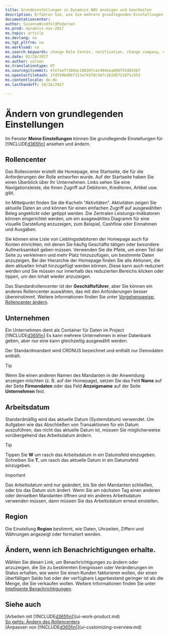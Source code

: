 ```yaml
---
title: Grundeinstellungen in Dynamics NAV anzeigen und bearbeiten
description: Erfahren Sie, wie Sie mehrere grundlegenden Einstellungen in Dynamics NAV einrichten, zum Beispiel im Rollencenter, im Unternehmen oder im Arbeitsdatum.
documentationcenter: 
author: SusanneWindfeldPedersen
ms.prod: dynamics-nav-2017
ms.topic: article
ms.devlang: na
ms.tgt_pltfrm: na
ms.workload: na
ms.search.keywords: change Role Center, notification, change company, change work date
ms.date: 03/29/2017
ms.author: solsen
ms.translationtype: HT
ms.sourcegitcommit: 4fefaef7380ac10836fcac404eea006f55d8556f
ms.openlocfilehash: 1fd559bd0bf213a745f0c567c2b2d5721071c553
ms.contentlocale: de-de
ms.lasthandoff: 10/16/2017

---
```

# <a name="changing-basic-settings"></a>Ändern von grundlegenden Einstellungen
Im Fenster **Meine Einstellungen** können Sie grundlegende Einstellungen für [!INCLUDE[d365fin](includes/d365fin_md.md)] ansehen und ändern.  

## <a name="role-center"></a>Rollencenter
Das Rollencenter erstellt die Homepage, eine Startseite, die für die Anforderungen der Rolle entworfen wurde. Auf der Startseite haben Sie einen Überblick über Ihr Unternehmen. Links sehen Sie eine Navigationsleiste, die Ihnen Zugriff auf Debitoren, Kreditoren, Artikel usw. gibt.

Im Mittelpunkt finden Sie die Kacheln "Aktivitäten". Aktivitäten zeigen Sie aktuelle Daten an und können für einen einfachen Zugriff auf ausgewählten Beleg angeklickt oder getippt werden. Die Zentralen Leistungs-Indikatoren können eingerichtet werden, um ein ausgewähltes Diagramm für eine visuelle Darstellung anzuzeigen, zum Beispiel, Cashflow oder Einnahmen und Ausgaben.

Sie können eine Liste von Lieblingsdebitoren der Homepage auch für Konten einrichten, mit denen Sie häufig Geschäfte tätigen oder besondere Aufmerksamkeit geben müssen. Verwenden Sie die Pfeile, um einen Teil der Seite zu verkleinern und mehr Platz hinzuzufügen, um bestimmte Daten anzuzeigen. Bei der Hierarchie der Homepage finden Sie alle Aktionen, die dem aktuellen Inhalt hinzugefügt werden können. Diese kann auch reduziert werden und Sie müssen nur innerhalb des reduzierten Bereichs klicken oder tippen, um den Inhalt wieder anzuzeigen.

Das Standardrollencenter ist der **Geschäftsführer**, aber Sie können ein anderes Rollencenter auswählen, das mit den Anforderungen besser übereinstimmt. Weitere Informationen finden Sie unter [Vorgehensweise: Rollencenter ändern](change-role.md).

## <a name="company"></a>Unternehmen
Ein Unternehmen dient als Container für Daten im Project [!INCLUDE[d365fin](includes/d365fin_md.md)] Es kann mehrere Unternehmen in einer Datenbank geben, aber nur eine kann gleichzeitig ausgewählt werden.

Der Standardmandant wird CRONUS bezeichnet und enthält nur Demodaten enthält.

> [!TIP]  
>   Wenn Sie einen anderen Namen des Mandanten in der Anwendung anzeigen möchten (z. B. auf der Homepage), setzen Sie das Feld **Name** auf der Seite **Firmendaten** oder das Feld **Anzeigename** auf der Seite **Unternehmen** fest.  

## <a name="work-date"></a>Arbeitsdatum
Standardmäßig wird das aktuelle Datum (Systemdatum) verwendet. Um Aufgaben wie das Abschließen von Transaktionen für ein Datum auszuführen, das nicht das aktuelle Datum ist, müssen Sie möglicherweise vorübergehend das Arbeitsdatum ändern.

> [!TIP]  
>   Tippen Sie **W** um rasch das Arbeitsdatum in ein Datumsfeld einzugeben. Schreiben Sie **T**, um rasch das aktuelle Datum in ein Datumsfeld einzugeben.

> [!IMPORTANT]  
>   Das Arbeitsdatum wird nur geändert, bis Sie den Mandanten schließen, oder bis das Datum sich ändert. Wenn Sie am nächsten Tag einen anderen oder denselben Mandanten öffnen und ein anderes Arbeitsdatum verwenden müssen, dann müssen Sie das Arbeitsdatum erneut einstellen.

## <a name="region"></a>Region
Die Einstellung **Region** bestimmt, wie Daten, Uhrzeiten, Ziffern und Währungen angezeigt oder formatiert werden.   

## <a name="change-when-i-receive-notifications"></a>Ändern, wenn ich Benachrichtigungen erhalte.
Wählen Sie diesen Link, um Benachrichtigungen zu ändern oder anzuzeigen, die Sie zu bestimmten Ereignissen oder Veränderungen im Status erhalten, wie wenn Sie einen Kunden fakturieren wollen, der einen überfälligen Saldo hat oder der verfügbare Lagerbestand geringer ist als die Menge, die Sie verkaufen wollen. Weitere Informationen finden Sie unter [Intelligente Benachrichtigungen](ui-smart-notifications.md).

## <a name="see-also"></a>Siehe auch
[Arbeiten mit [!INCLUDE[d365fin](includes/d365fin_md.md)]](ui-work-product.md)  
[So gehts: Ändern des Rollencenters](change-role.md)  
[Anpassen von [!INCLUDE[d365fin](includes/d365fin_md.md)]](ui-customizing-overview.md)  

